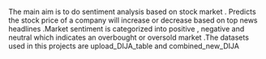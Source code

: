The main aim is to do sentiment analysis based on stock market . Predicts the stock price of a company will increase 
or decrease based on top news headlines .Market sentiment is categorized into positive , negative and neutral which 
indicates an overbought or oversold market .The datasets used in this projects are upload_DIJA_table and combined_new_DIJA
